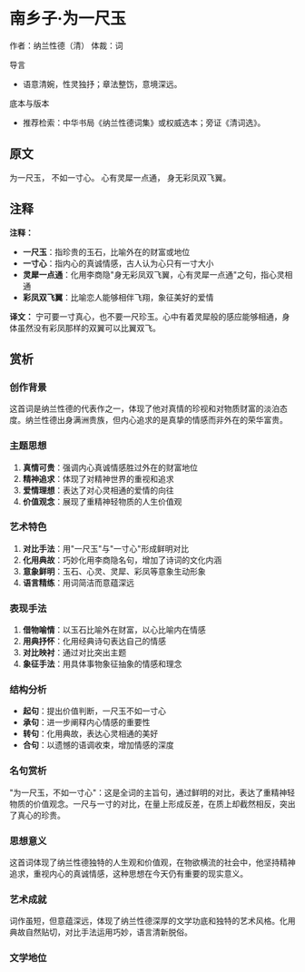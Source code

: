 <!--
 * @Author: ylmzfun ylmzfun@163.com
 * @Date: 2025-10-04 07:38:51
 * @LastEditors: ylmzfun ylmzfun@163.com
 * @LastEditTime: 2025-10-04 07:38:51
 * @FilePath: /Users/ylmzfun/Documents/study/note/poetry/诗词/明清/南乡子·为一尺玉.md
 * @Description: 古文辞章汇编 - 传承中华文化经典
-->
# 南乡子·为一尺玉

作者：纳兰性德（清）
体裁：词

导言
- 语意清婉，性灵独抒；章法整饬，意境深远。

底本与版本
- 推荐检索：中华书局《纳兰性德词集》或权威选本；旁证《清词选》。

## 原文

为一尺玉，
不如一寸心。
心有灵犀一点通，
身无彩凤双飞翼。

## 注释

**注释：**
- **一尺玉**：指珍贵的玉石，比喻外在的财富或地位
- **一寸心**：指内心的真诚情感，古人认为心只有一寸大小
- **灵犀一点通**：化用李商隐"身无彩凤双飞翼，心有灵犀一点通"之句，指心灵相通
- **彩凤双飞翼**：比喻恋人能够相伴飞翔，象征美好的爱情

**译文：**
宁可要一寸真心，也不要一尺珍玉。心中有着灵犀般的感应能够相通，身体虽然没有彩凤那样的双翼可以比翼双飞。

## 赏析

### 创作背景
这首词是纳兰性德的代表作之一，体现了他对真情的珍视和对物质财富的淡泊态度。纳兰性德出身满洲贵族，但内心追求的是真挚的情感而非外在的荣华富贵。

### 主题思想
1. **真情可贵**：强调内心真诚情感胜过外在的财富地位
2. **精神追求**：体现了对精神世界的重视和追求
3. **爱情理想**：表达了对心灵相通的爱情的向往
4. **价值观念**：展现了重精神轻物质的人生价值观

### 艺术特色
1. **对比手法**：用"一尺玉"与"一寸心"形成鲜明对比
2. **化用典故**：巧妙化用李商隐名句，增加了诗词的文化内涵
3. **意象鲜明**：玉石、心灵、灵犀、彩凤等意象生动形象
4. **语言精练**：用词简洁而意蕴深远

### 表现手法
1. **借物喻情**：以玉石比喻外在财富，以心比喻内在情感
2. **用典抒怀**：化用经典诗句表达自己的情感
3. **对比映衬**：通过对比突出主题
4. **象征手法**：用具体事物象征抽象的情感和理念

### 结构分析
- **起句**：提出价值判断，一尺玉不如一寸心
- **承句**：进一步阐释内心情感的重要性
- **转句**：化用典故，表达心灵相通的美好
- **合句**：以遗憾的语调收束，增加情感的深度

### 名句赏析
"为一尺玉，不如一寸心"：这是全词的主旨句，通过鲜明的对比，表达了重精神轻物质的价值观念。一尺与一寸的对比，在量上形成反差，在质上却截然相反，突出了真心的珍贵。

### 思想意义
这首词体现了纳兰性德独特的人生观和价值观，在物欲横流的社会中，他坚持精神追求，重视内心的真诚情感，这种思想在今天仍有重要的现实意义。

### 艺术成就
词作虽短，但意蕴深远，体现了纳兰性德深厚的文学功底和独特的艺术风格。化用典故自然贴切，对比手法运用巧妙，语言清新脱俗。

### 文学地位
